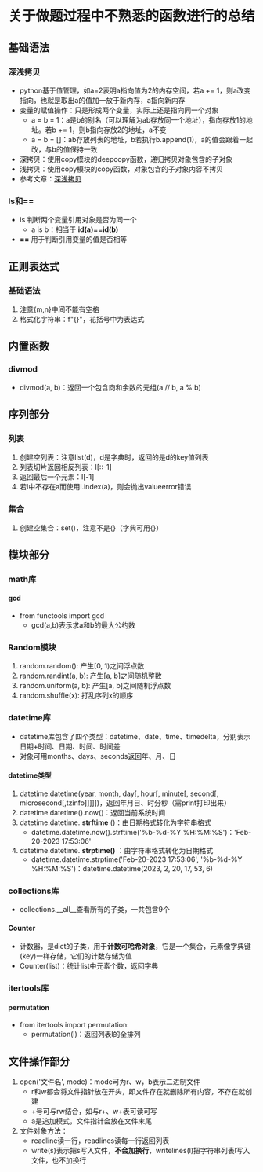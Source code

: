 # 关于做题过程中不熟悉的函数进行的总结

## 基础语法

### 深浅拷贝

* python基于值管理，如a=2表明a指向值为2的内存空间，若a += 1，则a改变指向，也就是取出a的值加一放于新内存，a指向新内存
* 变量的赋值操作：只是形成两个变量，实际上还是指向同一个对象
  * a = b = 1：a是b的别名（可以理解为ab存放同一个地址），指向存放1的地址。若b += 1，则b指向存放2的地址，a不变
  * a = b = []：ab存放列表的地址，b若执行b.append(1)，a的值会跟着一起改，与b的值保持一致
* 深拷贝：使用copy模块的deepcopy函数，递归拷贝对象包含的子对象
* 浅拷贝：使用copy模块的copy函数，对象包含的子对象内容不拷贝
* 参考文章：[深浅拷贝](https://www.runoob.com/w3cnote/python-understanding-dict-copy-shallow-or-deep.html "click")

### Is和==

* is 判断两个变量引用对象是否为同一个
  * a is b：相当于 **id(a)==id(b)**
* **==** 用于判断引用变量的值是否相等

## 正则表达式

### 基础语法

1. 注意{m,n}中间不能有空格
2. 格式化字符串：f"{}"，花括号中为表达式

## 内置函数

### divmod

* divmod(a, b)：返回一个包含商和余数的元组(a // b, a % b)

## 序列部分

### 列表

1. 创建空列表：注意list(d)，d是字典时，返回的是d的key值列表
2. 列表切片返回相反列表：l[::-1]
3. 返回最后一个元素：l[-1]
4. 若l中不存在a而使用l.index(a)，则会抛出valueerror错误

### 集合

1. 创建空集合：set()，注意不是{}（字典可用{}）

## 模块部分

### math库

#### gcd

* from functools import gcd
  * gcd(a,b)表示求a和b的最大公约数

### Random模块

1. random.random(): 产生[0, 1)之间浮点数
2. random.randint(a, b): 产生[a, b]之间随机整数
3. random.uniform(a, b): 产生[a, b]之间随机浮点数
4. random.shuffle(x): 打乱序列x的顺序

### datetime库

* datetime库包含了四个类型：datetime、date、time、timedelta，分别表示日期+时间、日期、时间、时间差
* 对象可用months、days、seconds返回年、月、日

#### datetime类型

1. datetime.datetime(year, month, day[, hour[, minute[, second[, microsecond[,tzinfo]]]]])，返回年月日、时分秒（需print打印出来）
2. datetime.datetime().now()：返回当前系统时间
3. datetime.datetime. **strftime** ()：由日期格式转化为字符串格式
   * datetime.datetime.now().strftime('%b-%d-%Y %H:%M:%S')：'Feb-20-2023 17:53:06'
4. datetime.datetime. **strptime()** ：由字符串格式转化为日期格式
   * datetime.datetime.strptime('Feb-20-2023 17:53:06', '%b-%d-%Y %H:%M:%S')：datetime.datetime(2023, 2, 20, 17, 53, 6)

### collections库

* collections.__all__查看所有的子类，一共包含9个

#### Counter

* 计数器，是dict的子类，用于**计数可哈希对象**，它是一个集合，元素像字典键(key)一样存储，它们的计数存储为值
* Counter(list)：统计list中元素个数，返回字典

### itertools库

#### permutation

* from itertools import permutation:
  * permutation(l)：返回列表l的全排列

## 文件操作部分

1. open('文件名', mode)：mode可为r、w，b表示二进制文件
   * r和w都会将文件指针放在开头，即文件存在就删除所有内容，不存在就创建
   * +号可与rw结合，如与r+、w+表可读可写
   * a是追加模式，文件指针会放在文件末尾
2. 文件对象方法：
   * readline读一行，readlines读每一行返回列表
   * write(s)表示把s写入文件，**不会加换行**，writelines(l)把字符串列表l写入文件，也不加换行
